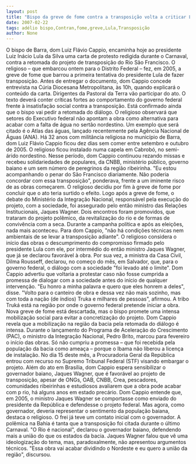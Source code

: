 ```yaml
---
layout: post
title: "Bispo da greve de fome contra a transposição volta a criticar Lula e promete colocar índios Truká contra a obra"
date: 2007-02-22
tags: adélio bispo,Contran,fome,greve,Lula,Transposição
author: None
---
```


O bispo de Barra, dom Luiz Fl&aacute;vio Cappio, encaminha hoje ao presidente Luiz In&aacute;cio Lula da Silva uma carta de protesto redigida durante o Carnaval, contra a retomada do projeto de transposi&ccedil;&atilde;o do Rio S&atilde;o Francisco. 
O religioso &ndash; que embarcou ontem para o Distrito Federal &ndash; fez, em 2005, a greve de fome que barrou a primeira tentativa do presidente Lula de fazer transposi&ccedil;&atilde;o. 
Antes de entregar o documento, dom Cappio concede entrevista na C&uacute;ria Diocesana Metropolitana, &agrave;s 10h, quando explicar&aacute; o conte&uacute;do da carta. Dirigentes da Pastoral da Terra v&atilde;o participar do ato.
O texto dever&aacute; conter cr&iacute;ticas fortes ao comportamento do governo federal frente &agrave; insatisfa&ccedil;&atilde;o social contra a transposi&ccedil;&atilde;o. Est&aacute; confirmado ainda que o bispo vai pedir a retomada do di&aacute;logo. O religioso observar&aacute; que setores do Executivo federal n&atilde;o apontam a obra como alternativa para acabar com a falta de &aacute;gua no sert&atilde;o nordestino. Um exemplo que ser&aacute; citado &eacute; o Atlas das &aacute;guas, lan&ccedil;ado recentemente pela Ag&ecirc;ncia Nacional de &Aacute;guas (ANA).
H&aacute; 32 anos com milit&acirc;ncia religiosa no munic&iacute;pio de Barra, dom Luiz Fl&aacute;vio Cappio ficou dez dias sem comer entre setembro e outubro de 2005. O religioso ficou instalado numa capela em Cabrob&oacute;, no semi-&aacute;rido nordestino. Nesse per&iacute;odo, dom Cappio continuou rezando missas e recebeu solidariedades de populares, da CNBB, minist&eacute;rio p&uacute;blico, governo baiano e um sem n&uacute;mero de peregrinos da regi&atilde;o ribeirinha. 
&quot;Eu estou acompanhando o penar do S&atilde;o Francisco diariamente. N&atilde;o poderia concordar com essa transposi&ccedil;&atilde;o&quot;, ponderava, frente a um iminente risco de as obras come&ccedil;arem. O religioso decidiu por fim &agrave; greve de fome por concluir que o ato teria surtido o efeito.
Logo ap&oacute;s a greve de fome, o debate do Minist&eacute;rio da Integra&ccedil;&atilde;o Nacional, respons&aacute;vel pela execu&ccedil;&atilde;o do projeto, com a sociedade, foi assegurado pelo ent&atilde;o ministro das Rela&ccedil;&otilde;es Institucionais, Jaques Wagner. 
Dois encontros foram promovidos, que trataram do projeto pol&ecirc;mico, da revitaliza&ccedil;&atilde;o do rio e de formas de conviv&ecirc;ncia com a seca. Durante a campanha pol&iacute;tica e ap&oacute;s as elei&ccedil;&otilde;es, nada mais aconteceu.
Para dom Cappio, &quot;n&atilde;o h&aacute; condi&ccedil;&otilde;es t&eacute;cnicas nem ambientais de se levar a transposi&ccedil;&atilde;o adiante&quot;. 
O religioso considera o in&iacute;cio das obras o descumprimento do compromisso firmado pelo presidente Lula com ele, por interm&eacute;dio do ent&atilde;o ministro Jaques Wagner, que j&aacute; se declarou favor&aacute;vel &agrave; obra. 
Por sua vez, a ministra da Casa Civil, Dilma Rousseff, declarou, no come&ccedil;o do m&ecirc;s, em Salvador, que, para o governo federal, o di&aacute;logo com a sociedade &quot;foi levado at&eacute; o limite&quot;.
Dom Cappio advertiu que voltaria a protestar caso n&atilde;o fosse cumprida a promessa de dialogar com a sociedade antes do in&iacute;cio de qualquer interven&ccedil;&atilde;o. 
&quot;Eu honro a minha palavra e quero que eles honrem a deles&quot;, disse. 
&quot;Volto para o canteiro de obra e dessa vez n&atilde;o mais sozinho, mas com toda a na&ccedil;&atilde;o (de &iacute;ndios) Truka e milhares de pessoas&quot;, afirmou. A tribo Truk&aacute; est&aacute; na regi&atilde;o por onde o governo federal pretende iniciar a obra.
Nova greve de fome est&aacute; descartada, mas o bispo promete uma intensa mobiliza&ccedil;&atilde;o social para evitar a concretiza&ccedil;&atilde;o do projeto. 
Dom Cappio revela que a mobiliza&ccedil;&atilde;o na regi&atilde;o da bacia pela retomada do di&aacute;logo &eacute; intensa. 
Durante o lan&ccedil;amento do Programa de Acelera&ccedil;&atilde;o do Crescimento (PAC), o ministro da Integra&ccedil;&atilde;o Nacional, Pedro Brito, marcou para fevereiro o in&iacute;cio das obras. 
S&oacute; n&atilde;o cumpriu a promessa &ndash; que foi recebida pela popula&ccedil;&atilde;o da bacia como amea&ccedil;a &ndash; porque o Ibama n&atilde;o liberou a licen&ccedil;a de instala&ccedil;&atilde;o. No dia 15 deste m&ecirc;s, a Procuradoria Geral da Rep&uacute;blica entrou com recurso no Supremo Tribunal Federal (STF) visando embargar o projeto.
Al&eacute;m do ato em Bras&iacute;lia, dom Cappio espera sensibilizar o governador baiano, Jaques Wagner, que &eacute; favor&aacute;vel ao projeto de transposi&ccedil;&atilde;o, apesar de ONGs, OAB, CNBB, Crea, pescadores, comunidades ribeirinhas e estudiosos avaliarem que a obra pode acabar com p rio, h&aacute; alguns anos em estado prec&aacute;rio. 
Dom Cappio entende que, em 2005, o ministro Jaques Wagner se comportasse como enviado do presidente da Rep&uacute;blica e defendesse o projeto federal. Mas agora, como governador, deveria representar o sentimento da popula&ccedil;&atilde;o baiana, destaca o religioso. O frei j&aacute; teve um contato inicial com o governador.
A pol&ecirc;mica na Bahia &eacute; tanta que a transposi&ccedil;&atilde;o foi citada durante o &uacute;ltimo Carnaval. 
&quot;O Rio &eacute; nacional&quot;, declarou o governador baiano, defendendo mais a uni&atilde;o do que os estados da bacia. 
Jaques Wagner falou que v&ecirc; uma ideologiza&ccedil;&atilde;o do tema, mas, paradoxalmente, n&atilde;o apresentou argumentos t&eacute;cnicos.
&quot;Essa obra vai acabar dividindo o Nordeste e eu quero a uni&atilde;o da regi&atilde;o&quot;, discursou. 
 